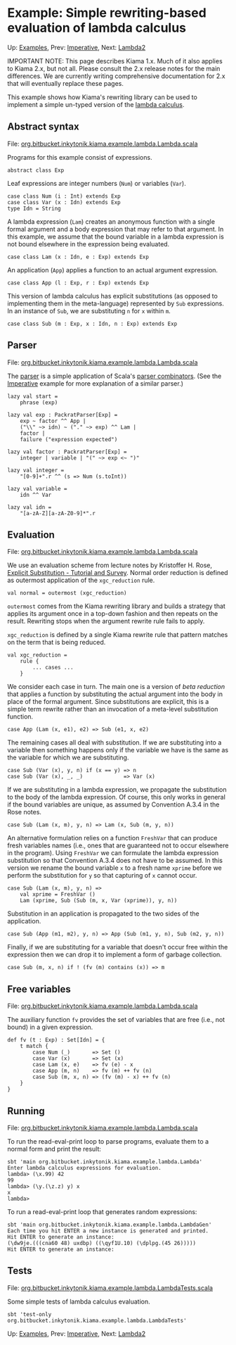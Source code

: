 # Example: Simple rewriting-based evaluation of lambda calculus

Up: [Examples](Examples.md), Prev: [Imperative](Imperative.md), Next: [Lambda2](Lambda2.md)

IMPORTANT NOTE: This page describes Kiama 1.x. Much of it also applies
to Kiama 2.x, but not all. Please consult the 2.x release notes for the
main differences. We are currently writing comprehensive documentation
for 2.x that will eventually replace these pages.

This example shows how Kiama's rewriting library can be used to implement
a simple un-typed version of the
[lambda calculus](http://en.wikipedia.org/wiki/Lambda_calculus).

## Abstract syntax

File: [org.bitbucket.inkytonik.kiama.example.lambda.Lambda.scala](https://github.com/inkytonik/kiama/blob/master/library/src/test/scala/org/bitbucket/inkytonik/kiama/example/lambda/Lambda.scala)

Programs for this example consist of expressions.

```
abstract class Exp
```

Leaf expressions are integer numbers (`Num`) or variables (`Var`).

```
case class Num (i : Int) extends Exp
case class Var (x : Idn) extends Exp
type Idn = String
```

A lambda expression (`Lam`) creates an anonymous function with a
single formal argument and a body expression that may refer to that
argument. In this example, we assume that the bound variable in a
lambda expression is not bound elsewhere in the expression being
evaluated.

```
case class Lam (x : Idn, e : Exp) extends Exp
```

An application (`App`) applies a function to an actual argument
expression.

```
case class App (l : Exp, r : Exp) extends Exp
```

This version of lambda calculus has explicit substitutions (as opposed
to implementing them in the meta-language) represented by `Sub`
expressions. In an instance of `Sub`, we are substituting `n` for `x`
within `m`.

```
case class Sub (m : Exp, x : Idn, n : Exp) extends Exp
```

## Parser

File: [org.bitbucket.inkytonik.kiama.example.lambda.Lambda.scala](https://github.com/inkytonik/kiama/blob/master/library/src/test/scala/org/bitbucket/inkytonik/kiama/example/lambda/Lambda.scala)

The [parser](Parsing.md) is a simple application of Scala's [parser combinators](ParserCombs.md).
(See the [Imperative](Imperative.md) example for more explanation of a similar parser.)

```
lazy val start =
    phrase (exp)

lazy val exp : PackratParser[Exp] =
    exp ~ factor ^^ App |
    ("\\" ~> idn) ~ ("." ~> exp) ^^ Lam |
    factor |
    failure ("expression expected")

lazy val factor : PackratParser[Exp] =
    integer | variable | "(" ~> exp <~ ")"

lazy val integer =
    "[0-9]+".r ^^ (s => Num (s.toInt))

lazy val variable =
    idn ^^ Var

lazy val idn =
    "[a-zA-Z][a-zA-Z0-9]*".r
```

## Evaluation

File: [org.bitbucket.inkytonik.kiama.example.lambda.Lambda.scala](https://github.com/inkytonik/kiama/blob/master/library/src/test/scala/org/bitbucket/inkytonik/kiama/example/lambda/Lambda.scala)

We use an evaluation scheme from lecture notes by Kristoffer H. Rose,
[Explicit Substitution - Tutorial and Survey](http://www.brics.dk/LS/96/3/BRICS-LS-96-3/BRICS-LS-96-3.html).
Normal order reduction is defined as outermost application of the
`xgc_reduction` rule.

```
val normal = outermost (xgc_reduction)
```

`outermost` comes from the Kiama rewriting library and builds a
strategy that applies its argument once in a top-down fashion and then
repeats on the result. Rewriting stops when the argument rewrite rule
fails to apply.

`xgc_reduction` is defined by a single Kiama rewrite rule that pattern
matches on the term that is being reduced.

```
val xgc_reduction =
    rule {
        ... cases ...
    }
```

We consider each case in turn. The main one is a version of _beta
reduction_ that applies a function by substituting the actual argument
into the body in place of the formal argument. Since substitutions are
explicit, this is a simple term rewrite rather than an invocation of a
meta-level substitution function.

```
case App (Lam (x, e1), e2) => Sub (e1, x, e2)
```

The remaining cases all deal with substitution. If we are substituting
into a variable then something happens only if the variable we have is
the same as the variable for which we are substituting.

```
case Sub (Var (x), y, n) if (x == y) => n
case Sub (Var (x), _, _)             => Var (x)
```

If we are substituting in a lambda expression, we propagate the
substitution to the body of the lambda expression. Of course, this
only works in general if the bound variables are unique, as assumed by
Convention A.3.4 in the Rose notes.

```
case Sub (Lam (x, m), y, n) => Lam (x, Sub (m, y, n))
```

An alternative formulation relies on a function `FreshVar` that can
produce fresh variables names (i.e., ones that are guaranteed not to
occur elsewhere in the program). Using `FreshVar` we can formulate
the lambda expression substitution so that Convention A.3.4 does
not have to be assumed. In this version we rename the bound
variable `x` to a fresh name `xprime` before we perform the
substitution for `y` so that capturing of `x` cannot occur.

```
case Sub (Lam (x, m), y, n) =>
    val xprime = FreshVar ()
    Lam (xprime, Sub (Sub (m, x, Var (xprime)), y, n))
```

Substitution in an application is propagated to the two sides of the
application.

```
case Sub (App (m1, m2), y, n) => App (Sub (m1, y, n), Sub (m2, y, n))
```

Finally, if we are substituting for a variable that doesn't occur free
within the expression then we can drop it to implement a form of
garbage collection.

```
case Sub (m, x, n) if ! (fv (m) contains (x)) => m
```

## Free variables

File: [org.bitbucket.inkytonik.kiama.example.lambda.Lambda.scala](https://github.com/inkytonik/kiama/blob/master/library/src/test/scala/org/bitbucket/inkytonik/kiama/example/lambda/Lambda.scala)

The auxiliary function `fv` provides the set of variables that are
free (i.e., not bound) in a given expression.

```
def fv (t : Exp) : Set[Idn] = {
    t match {
        case Num (_)       => Set ()
        case Var (x)       => Set (x)
        case Lam (x, e)    => fv (e) - x
        case App (m, n)    => fv (m) ++ fv (n)
        case Sub (m, x, n) => (fv (m) - x) ++ fv (n)
    }
}
```

## Running

File: [org.bitbucket.inkytonik.kiama.example.lambda.Lambda.scala](https://github.com/inkytonik/kiama/blob/master/library/src/test/scala/org/bitbucket/inkytonik/kiama/example/lambda/Lambda.scala)

To run the read-eval-print loop to parse programs, evaluate them to a normal form
and print the result:

```
sbt 'main org.bitbucket.inkytonik.kiama.example.lambda.Lambda'
Enter lambda calculus expressions for evaluation.
lambda> (\x.99) 42
99
lambda> (\y.(\z.z) y) x
x
lambda>
```

To run a read-eval-print loop that generates random expressions:

```
sbt 'main org.bitbucket.inkytonik.kiama.example.lambda.LambdaGen'
Each time you hit ENTER a new instance is generated and printed.
Hit ENTER to generate an instance:
(\dw9je.(((cna60 48) uxdbp) ((\qyf1U.10) (\dplpg.(45 26)))))
Hit ENTER to generate an instance:
```

## Tests

File: [org.bitbucket.inkytonik.kiama.example.lambda.LambdaTests.scala](https://github.com/inkytonik/kiama/blob/master/library/src/test/scala/org/bitbucket/inkytonik/kiama/example/lambda/LambdaTests.scala)

Some simple tests of lambda calculus evaluation.

```
sbt 'test-only org.bitbucket.inkytonik.kiama.example.lambda.LambdaTests'
```

Up: [Examples](Examples.md), Prev: [Imperative](Imperative.md), Next: [Lambda2](Lambda2.md)
